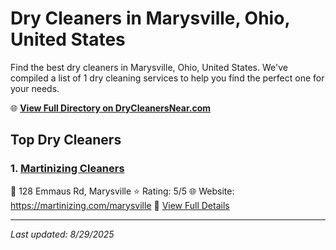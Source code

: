 # Dry Cleaners in Marysville, Ohio, United States

Find the best dry cleaners in Marysville, Ohio, United States. We've compiled a list of 1 dry cleaning services to help you find the perfect one for your needs.

🌐 **[View Full Directory on DryCleanersNear.com](https://drycleanersnear.com/city/US/Ohio/Marysville)**

## Top Dry Cleaners

### 1. [Martinizing Cleaners](https://drycleanersnear.com/dryCleaner/689aa0642abe37ea0a6563d0/martinizing-cleaners)
📍 128 Emmaus Rd, Marysville
⭐ Rating: 5/5
🌐 Website: https://martinizing.com/marysville
🔗 [View Full Details](https://drycleanersnear.com/dryCleaner/689aa0642abe37ea0a6563d0/martinizing-cleaners)


---

*Last updated: 8/29/2025*
